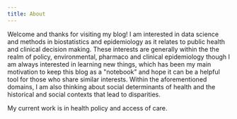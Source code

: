 ```yaml
---
title: About
---
```


Welcome and thanks for visiting my blog! I am interested in data science and methods in biostatistics and epidemiology as it relates to public health and clinical decision making. These interests are generally within the the realm of policy, environmental, pharmaco and clinical epidemiology though I am always interested in learning new things, which has been my main motivation to keep this blog as a "notebook" and hope it can be a helpful tool for those who share similar interests. Within the aforementioned domains, I am also thinking about social determinants of health and the historical and social contexts that lead to disparities.

My current work is in health policy and access of care.